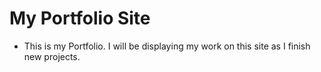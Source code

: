 # My Portfolio Site

- This is my Portfolio. I will be displaying my work on this site as I finish new projects.
